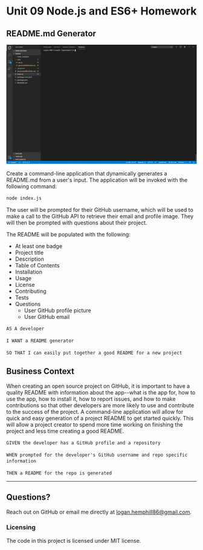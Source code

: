 # Unit 09 Node.js and ES6+ Homework

## README.md Generator

<img src="utils/READMEgen.gif" alt=projectgif></img>

Create a command-line application that dynamically generates a README.md from a user's input. The application will be invoked with the following command:

```sh
node index.js
```

The user will be prompted for their GitHub username, which will be used to make a call to the GitHub API to retrieve their email and profile image. They will then be prompted with questions about their project.

The README will be populated with the following:

* At least one badge
* Project title
* Description
* Table of Contents
* Installation
* Usage
* License
* Contributing
* Tests
* Questions
  * User GitHub profile picture
  * User GitHub email

```
AS A developer

I WANT a README generator

SO THAT I can easily put together a good README for a new project
```

## Business Context

When creating an open source project on GitHub, it is important to have a quality README with information about the app--what is the app for, how to use the app, how to install it, how to report issues, and how to make contributions so that other developers are more likely to use and contribute to the success of the project. A command-line application will allow for quick and easy generation of a project README to get started quickly. This will allow a project creator to spend more time working on finishing the project and less time creating a good README.

```
GIVEN the developer has a GitHub profile and a repository

WHEN prompted for the developer's GitHub username and repo specific information

THEN a README for the repo is generated
```
- - -

## Questions?
Reach out on GitHub or email me directly at logan.hemphill86@gmail.com.

### Licensing
The code in this project is licensed under MIT license.

